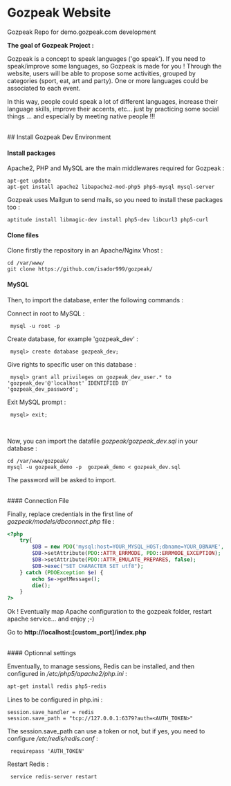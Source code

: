 # Gozpeak Website

Gozpeak Repo for demo.gozpeak.com development

<b>
The goal of Gozpeak Project : 
</b>

Gozpeak is a concept to speak languages ('go speak'). 
If you need to speak/improve some languages, so Gozpeak is made for you ! 
Through the website, users will be able to propose some activities, grouped by categories (sport, eat, art and party). 
One or more languages could be associated to each event. 

In this way, people could speak a lot of different languages, increase their language skills, improve their accents, etc...  just by practicing some social things ... and especially by meeting native people !!! 

<br>
## Install Gozpeak Dev Environment 

#### Install packages

Apache2, PHP and MySQL are the main middlewares required for Gozpeak : 

```
apt-get update
apt-get install apache2 libapache2-mod-php5 php5-mysql mysql-server
```

Gozpeak uses Mailgun to send mails, so you need to install these packages too : 
```
aptitude install libmagic-dev install php5-dev libcurl3 php5-curl
```

#### Clone files

Clone firstly the repository in an Apache/Nginx Vhost : 

```
cd /var/www/
git clone https://github.com/isador999/gozpeak/
```


#### MySQL 

Then, to import the database, enter the following commands : 

Connect in root to MySQL : 

<code> mysql -u root -p </code>

Create database, for example 'gozpeak_dev' : 

<code> mysql> create database gozpeak_dev; </code>

Give rights to specific user on this database : 

<code> mysql> grant all privileges on gozpeak_dev_user.* to 'gozpeak_dev'@'localhost' IDENTIFIED BY 'gozpeak_dev_password';</code>

Exit MySQL prompt : 

<code> mysql> exit;  </code>

<br>

Now, you can import the datafile  <i>  gozpeak/gozpeak_dev.sql  </i> in your database : 

```
cd /var/www/gozpeak/
mysql -u gozpeak_demo -p  gozpeak_demo < gozpeak_dev.sql 
```

The password will be asked to import. 



<br>
#### Connection File 

Finally, replace credentials in the first line of  <i> gozpeak/models/dbconnect.php </i>   file : 

```php
<?php 
    try{ 
	    $DB = new PDO('mysql:host=YOUR_MYSQL_HOST;dbname=YOUR_DBNAME', 'YOUR_USER', 'YOUR_PASSWORD'); 
        $DB->setAttribute(PDO::ATTR_ERRMODE, PDO::ERRMODE_EXCEPTION); 
	    $DB->setAttribute(PDO::ATTR_EMULATE_PREPARES, false);  
	    $DB->exec("SET CHARACTER SET utf8");
    } catch (PDOException $e) {
        echo $e->getMessage();
        die();
    } 
?>
```

Ok !  Eventually map Apache configuration to the gozpeak folder, restart apache service...  and enjoy ;-)  

Go to <b> http://localhost:[custom_port]/index.php </b>


<br>
#### Optionnal settings

Enventually, to manage sessions, Redis can be installed, and then configured in   <i> /etc/php5/apache2/php.ini  </i> : 

```bash
apt-get install redis php5-redis
```

Lines to be configured in php.ini : 
```
session.save_handler = redis
session.save_path = "tcp://127.0.0.1:6379?auth=<AUTH_TOKEN>"
```

The session.save_path can use a token or not, but if yes, you need to configure   <i> /etc/redis/redis.conf </i> : 

<code> requirepass 'AUTH_TOKEN' </code>

Restart Redis : 

<code> service redis-server restart </code>
